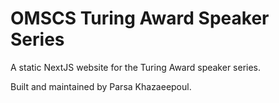 # OMSCS Turing Award Speaker Series

A static NextJS website for the Turing Award speaker series.

Built and maintained by Parsa Khazaeepoul.
